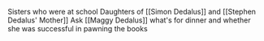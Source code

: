Sisters who were at school 
Daughters of [[Simon Dedalus]] and [[Stephen Dedalus' Mother]]
Ask [[Maggy Dedalus]] what's for dinner and whether she was successful in pawning the books